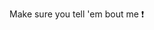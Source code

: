 Make sure you tell 'em bout me ❗

<!---
Harshpulledurmom/Harshpulledurmom is a ✨ special ✨ repository because its `README.md` (this file) appears on your GitHub profile.
You can click the Preview link to take a look at your changes.
--->
